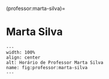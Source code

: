 (professor:marta-silva)=

# Marta Silva

```{figure} ../_static/img/professor/marta-silva.png
---
width: 100%
align: center
alt: Horário de Professor Marta Silva
name: fig:professor:marta-silva
---
```

